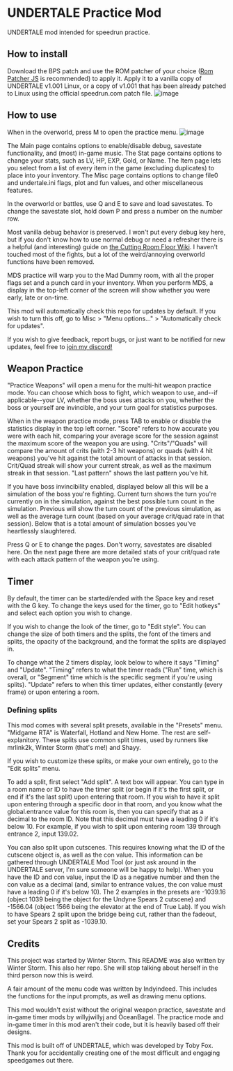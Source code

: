 # UNDERTALE Practice Mod
UNDERTALE mod intended for speedrun practice.

## How to install
Download the BPS patch and use the ROM patcher of your choice ([Rom Patcher JS](https://www.marcrobledo.com/RomPatcher.js/) is recommended) to apply it. Apply it to a vanilla copy of UNDERTALE v1.001 Linux, or a copy of v1.001 that has been already patched to Linux using the official speedrun.com patch file.
![image](https://github.com/fixylol/UndertalePracticeMod/assets/22797315/aa563c2c-561e-4157-8cad-1f02cf4c30bf)

## How to use
When in the overworld, press M to open the practice menu.
![image](https://github.com/fixylol/UndertalePracticeMod/assets/22797315/f1686c9b-f206-435c-889a-fbe855d8e61d)

The Main page contains options to enable/disable debug, savestate functionality, and (most) in-game music. The Stat page contains options to change your stats, such as LV, HP, EXP, Gold, or Name. The Item page lets you select from a list of every item in the game (excluding duplicates) to place into your inventory. The Misc page contains options to change file0 and undertale.ini flags, plot and fun values, and other miscellaneous features.

In the overworld or battles, use Q and E to save and load savestates. To change the savestate slot, hold down P and press a number on the number row.

Most vanilla debug behavior is preserved. I won't put every debug key here, but if you don't know how to use normal debug or need a refresher there is a helpful (and interesting) guide on [the Cutting Room Floor Wiki](https://tcrf.net/Undertale/Debug_Mode). I haven't touched most of the fights, but a lot of the weird/annoying overworld functions have been removed.

MDS practice will warp you to the Mad Dummy room, with all the proper flags set and a punch card in your inventory. When you perform MDS, a display in the top-left corner of the screen will show whether you were early, late or on-time.

This mod will automatically check this repo for updates by default. If you wish to turn this off, go to Misc > "Menu options..." > "Automatically check for updates".

If you wish to give feedback, report bugs, or just want to be notified for new updates, feel free to [join my discord!](https://discord.gg/4d82wPGHau)

## Weapon Practice
"Practice Weapons" will open a menu for the multi-hit weapon practice mode. You can choose which boss to fight, which weapon to use, and--if applicable--your LV, whether the boss uses attacks on you, whether the boss or yourself are invincible, and your turn goal for statistics purposes.

When in the weapon practice mode, press TAB to enable or disable the statistics display in the top left corner. "Score" refers to how accurate you were with each hit, comparing your average score for the session against the maximum score of the weapon you are using. "Crits"/"Quads" will compare the amount of crits (with 2-3 hit weapons) or quads (with 4 hit weapons) you've hit against the total amount of attacks in that session. Crit/Quad streak will show your current streak, as well as the maximum streak in that session. "Last pattern" shows the last pattern you've hit.

If you have boss invincibility enabled, displayed below all this will be a simulation of the boss you're fighting. Current turn shows the turn you're currently on in the simulation, against the best possible turn count in the simulation. Previous will show the turn count of the previous simulation, as well as the average turn count (based on your average crit/quad rate in that session). Below that is a total amount of simulation bosses you've heartlessly slaughtered.

Press Q or E to change the pages. Don't worry, savestates are disabled here. On the next page there are more detailed stats of your crit/quad rate with each attack pattern of the weapon you're using.

## Timer

By default, the timer can be started/ended with the Space key and reset with the G key. To change the keys used for the timer, go to "Edit hotkeys" and select each option you wish to change.

If you wish to change the look of the timer, go to "Edit style". You can change the size of both timers and the splits, the font of the timers and splits, the opacity of the background, and the format the splits are displayed in.

To change what the 2 timers display, look below to where it says "Timing" and "Update". "Timing" refers to what the timer reads ("Run" time, which is overall, or "Segment" time which is the specific segment if you're using splits). "Update" refers to when this timer updates, either constantly (every frame) or upon entering a room.

### Defining splits

This mod comes with several split presets, available in the "Presets" menu. "Midgame RTA" is Waterfall, Hotland and New Home. The rest are self-explanitory. These splits use common split times, used by runners like mrlink2k, Winter Storm (that's me!) and Shayy.

If you wish to customize these splits, or make your own entirely, go to the "Edit splits" menu.

To add a split, first select "Add split". A text box will appear. You can type in a room name or ID to have the timer split (or begin if it's the first split, or end if it's the last split) upon entering that room. If you wish to have it split upon entering through a specific door in that room, and you know what the global.entrance value for this room is, then you can specify that as a decimal to the room ID. Note that this decimal must have a leading 0 if it's below 10. For example, if you wish to split upon entering room 139 through entrance 2, input 139.02.

You can also split upon cutscenes. This requires knowing what the ID of the cutscene object is, as well as the con value. This information can be gathered through UNDERTALE Mod Tool (or just ask around in the UNDERTALE server, I'm sure someone will be happy to help). When you have the ID and con value, input the ID as a negative number and then the con value as a decimal (and, similar to entrance values, the con value must have a leading 0 if it's below 10). The 2 examples in the presets are -1039.16 (object 1039 being the object for the Undyne Spears 2 cutscene) and -1566.04 (object 1566 being the elevator at the end of True Lab). If you wish to have Spears 2 split upon the bridge being cut, rather than the fadeout, set your Spears 2 split as -1039.10.

## Credits

This project was started by Winter Storm. This README was also written by Winter Storm. This also her repo. She will stop talking about herself in the third person now this is weird.

A fair amount of the menu code was written by Indyindeed. This includes the functions for the input prompts, as well as drawing menu options.

This mod wouldn't exist without the original weapon practice, savestate and in-game timer mods by willyjwillyj and OceanBagel. The practice mode and in-game timer in this mod aren't their code, but it is heavily based off their designs.

This mod is built off of UNDERTALE, which was developed by Toby Fox. Thank you for accidentally creating one of the most difficult and engaging speedgames out there.
